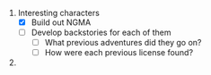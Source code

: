 
1. Interesting characters
	- [x] Build out NGMA
	- [ ] Develop backstories for each of them
		- [ ] What previous adventures did they go on?
		- [ ] How were each previous license found?
1. 